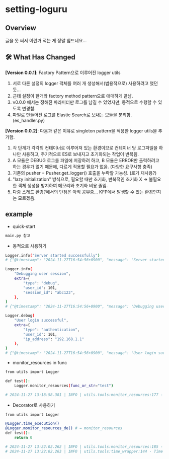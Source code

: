 # setting-loguru

## Overview
글을 못 써서 이런거 적는 게 정말 힘드네요...

## 🛠️ What Has Changed
**[Version 0.0.1]**: Factory Pattern으로 이루어진 logger utils
1. 서로 다른 설정의 logger 객체를 여러 개 생성해서(범용적으로) 사용하려고 했던 듯...
2. 근데 설정이 한개라 factory method pattern으로 애매하게 끝남.
3. v0.0.0 에서는 정해진 파라미터만 로그를 남길 수 있었지만, 동적으로 수행할 수 있도록 변경함.
4. 파일로 만들어진 로그를 Elastic Search로 보내는 모듈을 분리함. (es_handler.py)


**[Version 0.0.2]**: 다음과 같은 이유로 singleton pattern을 적용한 logger utils을 추가함.
1. 각 단계가 각각의 컨테이너로 이루어져 있는 환경이므로 컨테이너 당 로그파일을 하나만 사용하고, 주기적으로 ES로 보내지고 초기화되는 작업이 반복됨.
2. A 모듈은 DEBUG 로그를 파일에 저장하려 하고, B 모듈은 ERROR만 출력하려고 하는 경우가 없기 때문에, 다르게 적용할 필요가 없음. (다양한 요구사항 충족)
3. 기존의 pusher = Pusher.get_logger() 호출을 누락할 가능성. (로거 재사용?)
4. "lazy initialization" 방식으로, 필요할 때만 초기화, 반복적인 초기화 X -> 불필요한 객체 생성을 방지하여 메모리와 초기화 비용 줄임.
5. 다중 스레드 환경?에서의 단점은 아직 공부중... KFP에서 발생할 수 있는 환경인지는 모르겠음.

## example

* quick-start
```sh
main.py 참고
```

* 동적으로 사용하기
```sh
Logger.info("Server started successfully")
# {"@timestamp": "2024-11-27T16:54:56+0900", "message": "Server started successfully", "levelname": "INFO"}

Logger.info(
    "Debugging user session",
    extra={
        "type": "debug",
        "user_id": 101,
        "session_id": "abc123",
    },
)
# {"@timestamp": "2024-11-27T16:54:56+0900", "message": "Debugging user session", "levelname": "INFO", "extra": {"type": "debug", "user_id": 101, "session_id": "abc123"}}

Logger.debug(
    "User login successful",
    extra={
        "type": "authentication",
        "user_id": 101,
        "ip_address": "192.168.1.1"
    },
)
# {"@timestamp": "2024-11-27T16:54:56+0900", "message": "User login successful", "levelname": "DEBUG", "extra": {"type": "authentication", "user_id": 101, "ip_address": "192.168.1.1"}}
```
* monitor_resources in func
```sh
from utils import Logger

def test():
    Logger.monitor_resources(func_or_str="test")

# 2024-11-27 13:18:58.381 | INFO | utils.tools:monitor_resources:177 - Function test CPU Count: 20, Total Memory usage : 15852MB, Available Memory usage : 13303MB, Used Percent Memory usage : 16.1%
```

* Decorator로 사용하기
```sh
from utils import Logger

@Logger.time_execution()
@Logger.monitor_resources_de() # = monitor_resources
def test():
    return 0

# 2024-11-27 13:22:02.262 | INFO | utils.tools:monitor_resources:185 - Function test CPU Count: 20, Total Memory usage : 15852MB, Available Memory usage : 13274MB, Used Percent Memory usage : 16.3%
# 2024-11-27 13:22:02.263 | INFO | utils.tools:time_wrapper:144 - Time spent on test: 0.0022 seconds
```